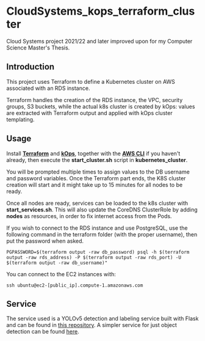 # CloudSystems_kops_terraform_cluster
Cloud Systems project 2021/22 and later improved upon for my Computer Science Master's Thesis.

## Introduction
This project uses Terraform to define a Kubernetes cluster on AWS associated with an RDS instance.

Terraform handles the creation of the RDS instance, the VPC, security groups, S3 buckets, while the actual k8s cluster is created by kOps: values are extracted with Terraform output and applied with kOps cluster templating.

## Usage
Install [**Terraform**](https://learn.hashicorp.com/tutorials/terraform/install-cli) and [**kOps**](https://kops.sigs.k8s.io/getting_started/install/), together with the [**AWS CLI**](https://aws.amazon.com/cli/) if you haven't already, then execute the **start_cluster.sh** script in **kubernetes_cluster**.

You will be prompted multiple times to assign values to the DB username and password variables. Once the Terraform part ends, the K8S cluster creation will start and it might take up to 15 minutes for all nodes to be ready.

Once all nodes are ready, services can be loaded to the k8s cluster with **start_services.sh**. This will also update the CoreDNS ClusterRole by adding **nodes** as resources, in order to fix internet access from the Pods.

If you wish to connect to the RDS instance and use PostgreSQL, use the following command in the terraform folder (with the proper username), then put the password when asked.

`PGPASSWORD=$(terraform output -raw db_password) psql -h $(terraform output -raw rds_address) -P $(terraform output -raw rds_port) -U $(terraform output -raw db_username)"`

You can connect to the EC2 instances with:

`ssh ubuntu@ec2-[public_ip].compute-1.amazonaws.com`

## Service

The service used is a YOLOv5 detection and labeling service built with Flask and can be found in [this repository](https://github.com/JustAToaster/labeling_and_detection_webservice).
A simpler service for just object detection can be found [here](https://github.com/JustAToaster/helmet_detection_webservice).
